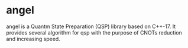 # angel
angel is a Quantm State Preparation (QSP) library based on C++-17. It provides several algorithm for qsp with the purpose of CNOTs reduction and increasing speed.

